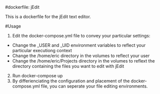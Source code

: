 #dockerfile: jEdit

This is a dockerfile for the jEdit text editor.

#Usage

1) Edit the docker-compose.yml file to convey your particular settings:

- Change the _USER and _UID environment variables to reflect your particular executiong context
- Change the /home/eric directory in the volumes to reflect your user
- Change the /home/eric/Projects directory in the volumes to reflext the directory containing the files you want to edit with jEdit

2) Run docker-compose up
3) By differienciating the configuration and placement of the docker-compose.yml file, you can seperate your file editing environments.

